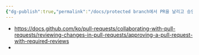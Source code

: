 ```yaml
---
{"dg-publish":true,"permalink":"/docs/protected branch에서 PR을 날리고 승인하는 방법/","title":"protected branch에서 PR을 날리고 승인하는 방법"}
---
```


- https://docs.github.com/ko/pull-requests/collaborating-with-pull-requests/reviewing-changes-in-pull-requests/approving-a-pull-request-with-required-reviews
- 
